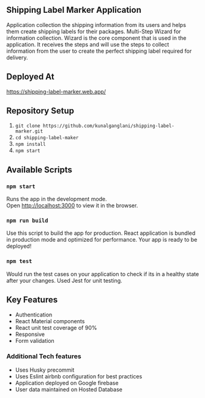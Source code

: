 ## Shipping Label Marker Application
Application collection the shipping information from its users and helps them create shipping labels for their packages. 
Multi-Step Wizard for information collection.
Wizard is the core component that is used in the application. It receives the steps and will use the steps to collect information from the user to create the perfect shipping label required for delivery.

## Deployed At
https://shipping-label-marker.web.app/

## Repository Setup
1. ``git clone https://github.com/kunalganglani/shipping-label-marker.git``
2. ``cd shipping-label-maker``
3. ``npm install``
4. ``npm start``

## Available Scripts
### `npm start`
Runs the app in the development mode.<br>
Open [http://localhost:3000](http://localhost:3000) to view it in the browser.

### `npm run build`
Use this script to build the app for production. React application is bundled in production mode and optimized for performance. 
Your app is ready to be deployed!

### `npm test`
Would run the test cases on your application to check if its in a healthy state after your changes. Used Jest for unit testing.

## Key Features
* Authentication
* React Material components
* React unit test coverage of 90%
* Responsive
* Form validation

### Additional Tech features
* Uses Husky precommit
* Uses Eslint airbnb configuration for best practices
* Application deployed on Google firebase
* User data maintained on Hosted Database
